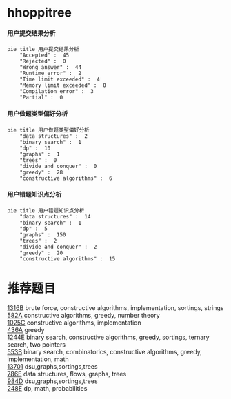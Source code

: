 # hhoppitree

<!-- tabs:start -->



#### **用户提交结果分析**

```mermaid
pie title 用户提交结果分析
    "Accepted" :  45
    "Rejected" :  0
    "Wrong answer" :  44
    "Runtime error" :  2
    "Time limit exceeded" :  4
    "Memory limit exceeded" :  0
    "Compilation error" :  3
    "Partial" :  0
```

#### **用户做题类型偏好分析**

```mermaid
pie title 用户做题类型偏好分析
    "data structures" :  2
    "binary search" :  1
    "dp" :  10
    "graphs" :  1
    "trees" :  0
    "divide and conquer" :  0
    "greedy" :  28
    "constructive algorithms" :  6
```
#### **用户错题知识点分析**

```mermaid
pie title 用户错题知识点分析
    "data structures" :  14
    "binary search" :  1
    "dp" :  5
    "graphs" :  150
    "trees" :  2
    "divide and conquer" :  2
    "greedy" :  20
    "constructive algorithms" :  15
```



<!-- tabs:end -->
# 推荐题目
[1316B](https://codeforces.com/contest/1316/problem/B)		brute force,
                        constructive algorithms,
                        implementation,
                        sortings,
                        strings		  
[582A](https://codeforces.com/contest/582/problem/A)		constructive algorithms,
                        greedy,
                        number theory		  
[1025C](https://codeforces.com/contest/1025/problem/C)		constructive algorithms,
                        implementation		  
[436A](https://codeforces.com/contest/436/problem/A)		greedy		  
[1244E](https://codeforces.com/contest/1244/problem/E)		binary search,
                        constructive algorithms,
                        greedy,
                        sortings,
                        ternary search,
                        two pointers		  
[553B](https://codeforces.com/contest/553/problem/B)		binary search,
                        combinatorics,
                        constructive algorithms,
                        greedy,
                        implementation,
                        math		  
[13701](https://codeforces.com/contest/1370/problem/1)		dsu,graphs,sortings,trees		  
[786E](https://codeforces.com/contest/786/problem/E)		data structures,
                        flows,
                        graphs,
                        trees		  
[984D](https://codeforces.com/contest/984/problem/D)		dsu,graphs,sortings,trees		  
[248E](https://codeforces.com/contest/248/problem/E)		dp,
                        math,
                        probabilities		  
